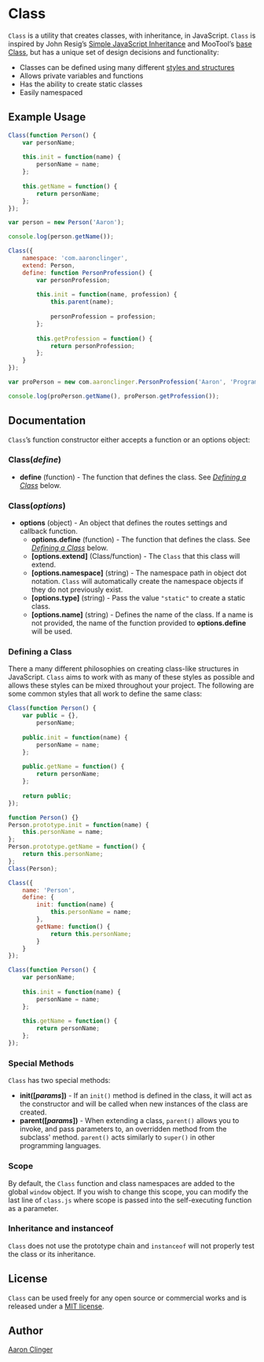# Class

`Class` is a utility that creates classes, with inheritance, in JavaScript. `Class` is inspired by John Resig’s [Simple JavaScript Inheritance](http://ejohn.org/blog/simple-javascript-inheritance/) and MooTool’s [base Class](http://mootools.net/docs/core/Class/Class), but has a unique set of design decisions and functionality:

* Classes can be defined using many different [styles and structures](https://github.com/aaronclinger/class.js#defining-a-class)
* Allows private variables and functions
* Has the ability to create static classes
* Easily namespaced

## Example Usage

```js
Class(function Person() {
	var personName;
	
	this.init = function(name) {
		personName = name;
	};
	
	this.getName = function() {
		return personName;
	};
});

var person = new Person('Aaron');

console.log(person.getName());

Class({
	namespace: 'com.aaronclinger',
	extend: Person,
	define: function PersonProfession() {
		var personProfession;
		
		this.init = function(name, profession) {
			this.parent(name);
			
			personProfession = profession;
		};
		
		this.getProfession = function() {
			return personProfession;
		};
	}
});

var proPerson = new com.aaronclinger.PersonProfession('Aaron', 'Programmer');

console.log(proPerson.getName(), proPerson.getProfession());
```


## Documentation

`Class`’s function constructor either accepts a function or an options object:

### Class(*define*)

* **define** (function) - The function that defines the class. See *[Defining a Class](https://github.com/aaronclinger/class.js#defining-a-class)* below.

### Class(*options*)

* **options** (object) - An object that defines the routes settings and callback function.
    * **options.define** (function) - The function that defines the class. See *[Defining a Class](https://github.com/aaronclinger/class.js#defining-a-class)* below.
    * **[options.extend]** (Class/function) - The `Class` that this class will extend.
    * **[options.namespace]** (string) - The namespace path in object dot notation. `Class` will automatically create the namespace objects if they do not previously exist.
    * **[options.type]** (string) - Pass the value `"static"` to create a static class. 
    * **[options.name]** (string) - Defines the name of the class. If a name is not provided, the name of the function provided to **options.define** will be used.

### Defining a Class

There a many different philosophies on creating class-like structures in JavaScript. `Class` aims to work with as many of these styles as possible and allows these styles can be mixed throughout your project. The following are some common styles that all work to define the same class:

```js
Class(function Person() {
	var public = {},
	    personName;
	
	public.init = function(name) {
		personName = name;
	};
	
	public.getName = function() {
		return personName;
	};
	
	return public;
});

function Person() {}
Person.prototype.init = function(name) {
	this.personName = name;
};
Person.prototype.getName = function() {
	return this.personName;
};
Class(Person);

Class({
	name: 'Person',
	define: {
		init: function(name) {
			this.personName = name;
		},
		getName: function() {
			return this.personName;
		}
	}
});

Class(function Person() {
	var personName;
	
	this.init = function(name) {
		personName = name;
	};
	
	this.getName = function() {
		return personName;
	};
});
```


### Special Methods

`Class` has two special methods:

* **init([*params*])** - If an `init()` method is defined in the class, it will act as the constructor and will be called when new instances of the class are created.
* **parent([*params*])** - When extending a class, `parent()` allows you to invoke, and pass parameters to, an overridden method from the subclass' method. `parent()` acts similarly to `super()` in other programming languages.


### Scope

By default, the `Class` function and class namespaces are added to the global `window` object. If you wish to change this scope, you can modify the last line of `class.js` where scope is passed into the self-executing function as a parameter.


### Inheritance and instanceof

`Class` does not use the prototype chain and `instanceof` will not properly test the class or its inheritance.


## License

`Class` can be used freely for any open source or commercial works and is released under a [MIT license](http://en.wikipedia.org/wiki/MIT_License).


## Author

[Aaron Clinger](http://aaronclinger.com)